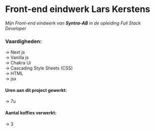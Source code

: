 # Front-end eindwerk Lars Kerstens

_Mijn Front-end eindwerk van **Syntra-AB** in de opleiding Full Stack Developer_

### Vaardigheden:

-> Next js <br>
-> Vanilla js <br>
-> Chakra Ui <br>
-> Cascading Style Sheets (CSS) <br>
-> HTML <br>
-> jsx <br>

#### Uren aan dit project gewerkt:

-> 7u

#### Aantal koffies verwerkt:

-> 3
